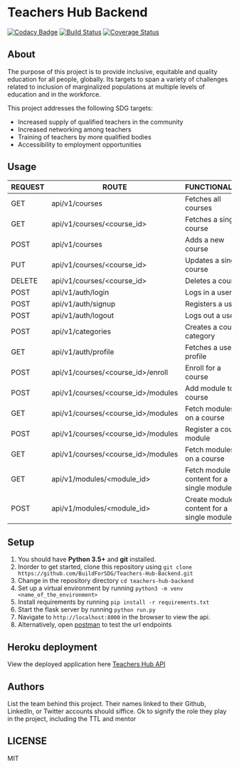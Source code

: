 # Teachers Hub Backend

[![Codacy Badge](https://api.codacy.com/project/badge/Grade/8f00e10e684b43ac812feba82c89b2da)](https://app.codacy.com/gh/BuildForSDG/Team-273-Backend?utm_source=github.com&utm_medium=referral&utm_content=BuildForSDG/Team-273-Backend&utm_campaign=Badge_Grade_Settings)
[![Build Status](https://travis-ci.org/BuildForSDG/Teachers-Hub-Backend.svg?branch=develop)](https://travis-ci.org/BuildForSDG/Teachers-Hub-Backend)
[![Coverage Status](https://coveralls.io/repos/github/BuildForSDG/Teachers-Hub-Backend/badge.svg)](https://coveralls.io/github/BuildForSDG/Teachers-Hub-Backend)

## About

The purpose of this project is to provide inclusive, equitable and quality education for all people, globally. Its targets to span a variety of challenges related to inclusion of marginalized populations at multiple levels of education and in the workforce.

This project addresses the following SDG targets:

-   Increased supply of qualified teachers in the community
-   Increased networking among teachers
-   Training of teachers by more qualified bodies
-   Accessibility to employment opportunities

## Usage

| REQUEST | ROUTE                                 | FUNCTIONALITY                             |
| ------- | ------------------------------------- | ----------------------------------------- |
| GET     | api/v1/courses                        | Fetches all courses                       |
| GET     | api/v1/courses/&lt;course_id>         | Fetches a single course                   |
| POST    | api/v1/courses                        | Adds a new course                         |
| PUT     | api/v1/courses/&lt;course_id>         | Updates a single course                   |
| DELETE  | api/v1/courses/&lt;course_id>         | Deletes a course                          |
| POST    | api/v1/auth/login                     | Logs in a user                            |
| POST    | api/v1/auth/signup                    | Registers a user                          |
| POST    | api/v1/auth/logout                    | Logs out a user                           |
| POST    | api/v1/categories                     | Creates a course category                 |
| GET     | api/v1/auth/profile                   | Fetches a user's profile                  |
| POST    | api/v1/courses/&lt;course_id>/enroll  | Enroll for a course                       |
| POST    | api/v1/courses/&lt;course_id>/modules | Add module to course                      |
| GET     | api/v1/courses/&lt;course_id>/modules | Fetch modules on a course                 |
| POST    | api/v1/courses/&lt;course_id>/modules | Register a course module                  |
| GET     | api/v1/courses/&lt;course_id>/modules | Fetch modules on a course                 |
| GET     | api/v1/modules/&lt;module_id>         | Fetch module content for a single module  |
| POST    | api/v1/modules/&lt;module_id>         | Create module content for a single module |

## Setup

1.  You should have **Python 3.5+** and **git** installed.
2.  Inorder to get started, clone this repository using `git clone https://github.com/BuildForSDG/Teachers-Hub-Backend.git`
3.  Change in the repository directory `cd teachers-hub-backend`
4.  Set up a virtual environment by running `python3 -m venv <name_of_the_environment>`
5.  Install requirements by running `pip install -r requirements.txt`
6.  Start the flask server by running `python run.py`
7.  Navigate to `http://localhost:8000` in the browser to view the api.
8.  Alternatively, open [postman](https://www.postman.com/) to test the url endpoints

## Heroku deployment

View the deployed application here [Teachers Hub API](https://teachershub-backend.herokuapp.com/)

## Authors

List the team behind this project. Their names linked to their Github, LinkedIn, or Twitter accounts should siffice. Ok to signify the role they play in the project, including the TTL and mentor

## LICENSE

MIT
